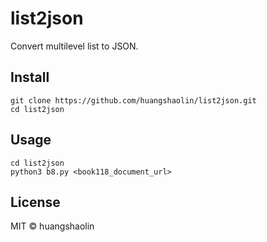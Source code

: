 # list2json

Convert multilevel list to JSON.

## Install

```
git clone https://github.com/huangshaolin/list2json.git
cd list2json
```

## Usage

```
cd list2json
python3 b8.py <book118_document_url>
```


## License

MIT © huangshaolin
